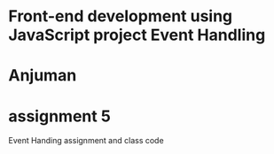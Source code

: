 # Front-end development using JavaScript project Event Handling
# Anjuman 
# assignment 5
Event Handing assignment and class code